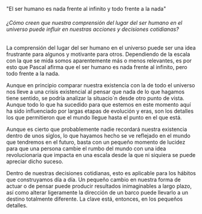 
"El ser humano es nada frente al infinito y todo frente a la nada"
###### ¿Cómo creen que nuestra comprensión del lugar del ser humano en el universo puede influir en nuestras acciones y decisiones cotidianas?

La comprensión del lugar del ser humano en el universo puede ser una idea frustrante para algunos y motivante para otros. Dependiendo de la escala con la que se mida somos aparentemente más o menos relevantes, es por esto que Pascal afirma que el ser humano es nada frente al infinito, pero todo frente a la nada.

Aunque en principio comparar nuestra existencia con la de todo el universo nos lleve a una crisis existencial al pensar que nada de lo que hagamos tiene sentido, se podría analizar la situacio´n desde otro punto de vista. Aunque todo lo que ha sucedido para que estemos en este momento aquí ha sido influenciado por largas etapas de evolución y eras, son los detalles los que permitieron que el mundo llegue hasta el punto en el que está.

Aunque es cierto que probablemente nadie recordará nuestra existencia dentro de unos siglos, lo que hayamos hecho se ve reflejado en el mundo que tendremos en el futuro, basta con un pequeño momento de lucidez para que una persona cambie el rumbo del mundo con una idea revolucionaria que impacta en una escala desde la que ni siquiera se puede apreciar dicho suceso.

Dentro de nuestras decisiones cotidianas, esto es aplicable para los hábitos que construyamos día a día. Un pequeño cambio en nuestra forma de actuar o de pensar puede producir resultados inimaginables a largo plazo, así como alterar ligeramente la dirección de un barco puede llevarlo a un destino totalmente diferente. La clave está, entonces, en los pequeños detalles.
